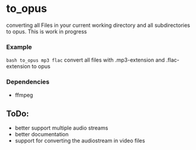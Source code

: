 # to_opus
converting all Files in your current working directory and all subdirectories to opus. This is work in progress

### Example
```bash to_opus mp3 flac``` convert all files with .mp3-extension and .flac-extension to opus

### Dependencies
- ffmpeg

## ToDo:
- better support multiple audio streams
- better documentation
- support for converting the audiostream in video files
